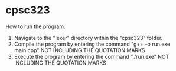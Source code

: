 # cpsc323
How to run the program:
  1. Navigate to the "lexer" directory within the "cpsc323" folder.
  2. Compile the program by entering the command "g++ -o run.exe main.cpp" NOT INCLUDING THE QUOTATION MARKS
  3. Execute the program by entering the command "./run.exe" NOT INCLUDING THE QUOTATION MARKS
